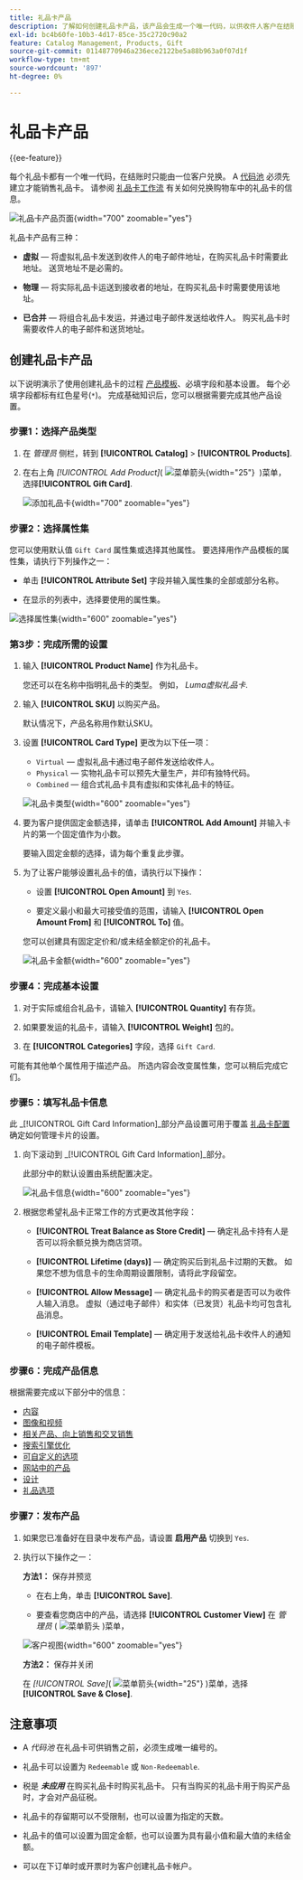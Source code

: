 ```yaml
---
title: 礼品卡产品
description: 了解如何创建礼品卡产品，该产品会生成一个唯一代码，以供收件人客户在结账时兑换。
exl-id: bc4b60fe-10b3-4d17-85ce-35c2720c90a2
feature: Catalog Management, Products, Gift
source-git-commit: 01148770946a236ece2122be5a88b963a0f07d1f
workflow-type: tm+mt
source-wordcount: '897'
ht-degree: 0%

---
```


# 礼品卡产品

{{ee-feature}}

每个礼品卡都有一个唯一代码，在结账时只能由一位客户兑换。 A [代码池](../stores-purchase/product-gift-card-accounts.md#step-3-establish-the-gift-card-code-pool) 必须先建立才能销售礼品卡。 请参阅 [礼品卡工作流](../stores-purchase/product-gift-card-workflow.md) 有关如何兑换购物车中的礼品卡的信息。

![礼品卡产品页面](./assets/storefront-giftcard-product-page.png){width="700" zoomable="yes"}

礼品卡产品有三种：

- **虚拟**  — 将虚拟礼品卡发送到收件人的电子邮件地址，在购买礼品卡时需要此地址。 送货地址不是必需的。

- **物理**  — 将实际礼品卡运送到接收者的地址，在购买礼品卡时需要使用该地址。

- **已合并**  — 将组合礼品卡发运，并通过电子邮件发送给收件人。 购买礼品卡时需要收件人的电子邮件和送货地址。

## 创建礼品卡产品

以下说明演示了使用创建礼品卡的过程 [产品模板](attribute-sets.md)、必填字段和基本设置。 每个必填字段都标有红色星号(`*`)。 完成基础知识后，您可以根据需要完成其他产品设置。

### 步骤1：选择产品类型

1. 在 _管理员_ 侧栏，转到 **[!UICONTROL Catalog]** > **[!UICONTROL Products]**.

1. 在右上角 _[!UICONTROL Add Product]_( ![菜单箭头](../assets/icon-menu-down-arrow-red.png){width="25"}  )菜单，选择&#x200B;**[!UICONTROL Gift Card]**.

   ![添加礼品卡](./assets/product-add-gift-card.png){width="700" zoomable="yes"}

### 步骤2：选择属性集

您可以使用默认值 `Gift Card` 属性集或选择其他属性。 要选择用作产品模板的属性集，请执行下列操作之一：

- 单击 **[!UICONTROL Attribute Set]** 字段并输入属性集的全部或部分名称。

- 在显示的列表中，选择要使用的属性集。

![选择属性集](./assets/product-create-choose-attribute-set-gift-card.png){width="600" zoomable="yes"}

### 第3步：完成所需的设置

1. 输入 **[!UICONTROL Product Name]** 作为礼品卡。

   您还可以在名称中指明礼品卡的类型。 例如， _Luma虚拟礼品卡_.

1. 输入 **[!UICONTROL SKU]** 以购买产品。

   默认情况下，产品名称用作默认SKU。

1. 设置 **[!UICONTROL Card Type]** 更改为以下任一项：

   - `Virtual`  — 虚拟礼品卡通过电子邮件发送给收件人。
   - `Physical`  — 实物礼品卡可以预先大量生产，并印有独特代码。
   - `Combined`  — 组合式礼品卡具有虚拟和实体礼品卡的特征。

   ![礼品卡类型](./assets/product-create-gift-card-type.png){width="600" zoomable="yes"}

1. 要为客户提供固定金额选择，请单击 **[!UICONTROL Add Amount]** 并输入卡片的第一个固定值作为小数。

   要输入固定金额的选择，请为每个重复此步骤。

1. 为了让客户能够设置礼品卡的值，请执行以下操作：

   - 设置 **[!UICONTROL Open Amount]** 到 `Yes`.

   - 要定义最小和最大可接受值的范围，请输入 **[!UICONTROL Open Amount From]** 和 **[!UICONTROL To]** 值。

   您可以创建具有固定定价和/或未结金额定价的礼品卡。

   ![礼品卡金额](./assets/product-create-gift-card-amounts.png){width="600" zoomable="yes"}

### 步骤4：完成基本设置

1. 对于实际或组合礼品卡，请输入 **[!UICONTROL Quantity]** 有存货。

1. 如果要发运的礼品卡，请输入 **[!UICONTROL Weight]** 包的。

1. 在 **[!UICONTROL Categories]** 字段，选择 `Gift Card`.

可能有其他单个属性用于描述产品。 所选内容会改变属性集，您可以稍后完成它们。

### 步骤5：填写礼品卡信息

此 _[!UICONTROL Gift Card Information]_部分产品设置可用于覆盖 [礼品卡配置](../configuration-reference/sales/gift-cards.md) 确定如何管理卡片的设置。

1. 向下滚动到 _[!UICONTROL Gift Card Information]_部分。

   此部分中的默认设置由系统配置决定。

   ![礼品卡信息](./assets/product-gift-card-information.png){width="600" zoomable="yes"}

1. 根据您希望礼品卡正常工作的方式更改其他字段：

   - **[!UICONTROL Treat Balance as Store Credit]**  — 确定礼品卡持有人是否可以将余额兑换为商店贷项。

   - **[!UICONTROL Lifetime (days)]**  — 确定购买后到礼品卡过期的天数。 如果您不想为信息卡的生命周期设置限制，请将此字段留空。

   - **[!UICONTROL Allow Message]**  — 确定礼品卡的购买者是否可以为收件人输入消息。 虚拟（通过电子邮件）和实体（已发货）礼品卡均可包含礼品消息。

   - **[!UICONTROL Email Template]**  — 确定用于发送给礼品卡收件人的通知的电子邮件模板。

### 步骤6：完成产品信息

根据需要完成以下部分中的信息：

- [内容](product-content.md)
- [图像和视频](product-images-and-video.md)
- [相关产品、向上销售和交叉销售](related-products-up-sells-cross-sells.md)
- [搜索引擎优化](product-search-engine-optimization.md)
- [可自定义的选项](settings-advanced-custom-options.md)
- [网站中的产品](settings-basic-websites.md)
- [设计](settings-advanced-design.md)
- [礼品选项](product-gift-options.md)

### 步骤7：发布产品

1. 如果您已准备好在目录中发布产品，请设置 **启用产品** 切换到 `Yes`.

1. 执行以下操作之一：

   **方法1：** 保存并预览

   - 在右上角，单击 **[!UICONTROL Save]**.

   - 要查看您商店中的产品，请选择 **[!UICONTROL Customer View]** 在 _管理员_ ( ![菜单箭头](../assets/icon-menu-down-arrow-black.png) )菜单，

   ![客户视图](./assets/product-admin-customer-view.png){width="600" zoomable="yes"}

   **方法2：** 保存并关闭

   在 _[!UICONTROL Save]_( ![菜单箭头](../assets/icon-menu-down-arrow-red.png){width="25"} )菜单，选择&#x200B;**[!UICONTROL Save & Close]**.

## 注意事项

- A _代码池_ 在礼品卡可供销售之前，必须生成唯一编号的。

- 礼品卡可以设置为 `Redeemable` 或 `Non-Redeemable`.

- 税是 **_未应用_** 在购买礼品卡时购买礼品卡。 只有当购买的礼品卡用于购买产品时，才会对产品征税。

- 礼品卡的存留期可以不受限制，也可以设置为指定的天数。

- 礼品卡的值可以设置为固定金额，也可以设置为具有最小值和最大值的未结金额。

- 可以在下订单时或开票时为客户创建礼品卡帐户。
